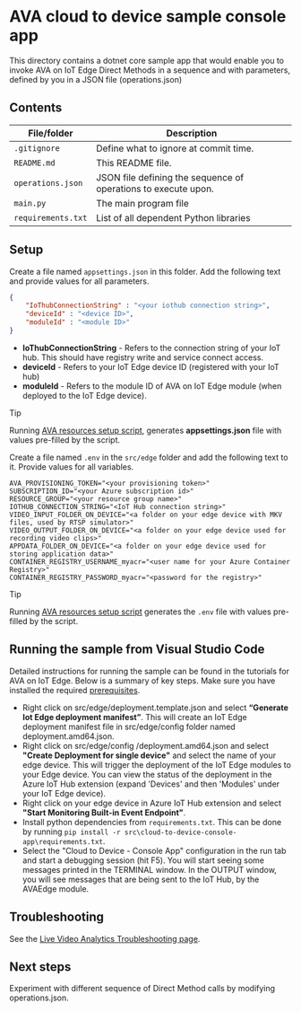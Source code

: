 # AVA cloud to device sample console app

This directory contains a dotnet core sample app that would enable you to invoke AVA on IoT Edge Direct Methods in a sequence and with parameters, defined by you in a JSON file (operations.json)

## Contents

| File/folder             | Description                                                   |
|-------------------------|---------------------------------------------------------------|
| `.gitignore`            | Define what to ignore at commit time.                         |
| `README.md`             | This README file.                                             |
| `operations.json`       | JSON file defining the sequence of operations to execute upon.|
| `main.py`               | The main program file                                         |
| `requirements.txt`      | List of all dependent Python libraries                        |


## Setup

Create a file named `appsettings.json` in this folder. Add the following text and provide values for all parameters.

```JSON
{
    "IoThubConnectionString" : "<your iothub connection string>",
    "deviceId" : "<device ID>",
    "moduleId" : "<module ID>"
}
```

* **IoThubConnectionString** - Refers to the connection string of your IoT hub. This should have registry write and service connect access.
* **deviceId** - Refers to your IoT Edge device ID (registered with your IoT hub)
* **moduleId** - Refers to the module ID of AVA on IoT Edge module (when deployed to the IoT Edge device).

> [!TIP]
> Running [AVA resources setup script](https://github.com/Azure/live-video-analytics/tree/master/edge/setup), generates **appsettings.json** file with values pre-filled by the script.

Create a file named `.env` in the `src/edge` folder and add the following text to it. Provide values for all variables.

```env
AVA_PROVISIONING_TOKEN="<your provisioning token>"
SUBSCRIPTION_ID="<your Azure subscription id>"
RESOURCE_GROUP="<your resource group name>"
IOTHUB_CONNECTION_STRING="<IoT Hub connection string>"
VIDEO_INPUT_FOLDER_ON_DEVICE="<a folder on your edge device with MKV files, used by RTSP simulator>"
VIDEO_OUTPUT_FOLDER_ON_DEVICE="<a folder on your edge device used for recording video clips>"
APPDATA_FOLDER_ON_DEVICE="<a folder on your edge device used for storing application data>"
CONTAINER_REGISTRY_USERNAME_myacr="<user name for your Azure Container Registry>"
CONTAINER_REGISTRY_PASSWORD_myacr="<password for the registry>"
```

> [!TIP]
> Running [AVA resources setup script](https://github.com/Azure/live-video-analytics/tree/master/edge/setup) generates the `.env` file with values pre-filled by the script.

## Running the sample from Visual Studio Code

Detailed instructions for running the sample can be found in the tutorials for AVA on IoT Edge. Below is a summary of key steps. Make sure you have installed the required [prerequisites](./../../README.md#prerequisites).

* Right click on src/edge/deployment.template.json and select **“Generate Iot Edge deployment manifest”**. This will create an IoT Edge deployment manifest file in src/edge/config folder named deployment.amd64.json.
* Right click on src/edge/config /deployment.amd64.json and select **"Create Deployment for single device"** and select the name of your edge device. This will trigger the deployment of the IoT Edge modules to your Edge device. You can view the status of the deployment in the Azure IoT Hub extension (expand 'Devices' and then 'Modules' under your IoT Edge device).
* Right click on your edge device in Azure IoT Hub extension and select **"Start Monitoring Built-in Event Endpoint"**.
* Install python dependencies from `requirements.txt`. This can be done by running `pip install -r src\cloud-to-device-console-app\requirements.txt`.
* Select the "Cloud to Device - Console App" configuration in the run tab and start a debugging session (hit F5). You will start seeing some messages printed in the TERMINAL window. In the OUTPUT window, you will see messages that are being sent to the IoT Hub, by the AVAEdge module.

## Troubleshooting

See the [Live Video Analytics Troubleshooting page](https://docs.microsoft.com/en-us/azure/media-services/live-video-analytics-edge/troubleshoot-how-to).

## Next steps

Experiment with different sequence of Direct Method calls by modifying operations.json.
